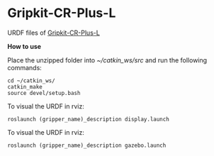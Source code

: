 # Gripkit-CR-Plus-L
URDF files of [Gripkit-CR-Plus-L](https://weiss-robotics.com/gripkit/)

**How to use**

Place the unzipped folder into *~/catkin_ws/src* and run the following commands:

    cd ~/catkin_ws/
    catkin_make
    source devel/setup.bash
    
To visual the URDF in rviz:  

    roslaunch (gripper_name)_description display.launch
    
To visual the URDF in rviz:

    roslaunch (gripper_name)_description gazebo.launch 
